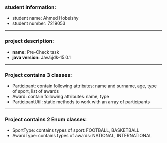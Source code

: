 ### student information:
- student name: Ahmed Hobeishy
- student number: 7219053
----
### project description:
- **name:** Pre-Check task
- **java version:** Java\jdk-15.0.1
---
### Project contains 3 classes:
- Participant: contain following attributes: name and surname,
  age, type of sport, list of awards
- Award: contain following attributes: name, type
- ParticipantUtil: static methods to work with an array of participants
---
### Project contains 2 Enum classes:
- SportType: contains types of sport: FOOTBALL, BASKETBALL
- AwardType: contains types of awards: NATIONAL, INTERNATIONAL